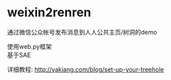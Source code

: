 weixin2renren
=============

通过微信公众帐号发布消息到人人公共主页/树洞的demo  
  
使用web.py框架  
基于SAE  
  
详细教程: http://yakiang.com/blog/set-up-your-treehole

